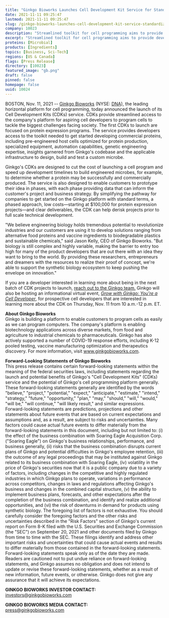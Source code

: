 ```yaml
---
title: "Ginkgo Bioworks Launches Cell Development Kit Service for Standardized, Low-Cost Entry to its Cell Programming Platform"
date: 2021-11-11 09:25:47
lastmod: 2021-11-11 09:25:47
slug: /ginkgo-bioworks-launches-cell-development-kit-service-standardized-low-cost-entry-its-cell
company: 10023
description: "Streamlined toolkit for cell programming aims to provide developers with the platform, tools and expertise needed to launch protein production projects"
excerpt: "Streamlined toolkit for cell programming aims to provide developers with the platform, tools and expertise needed to launch protein production projects"
proteins: [Microbial]
products: [Ingredients]
topics: [Business, Sci-Tech]
regions: [US & Canada]
flags: [Press Release]
directory: [10023]
featured_image: "gb.png"
draft: false
pinned: false
homepage: false
uuid: 10024
---
```

<p>BOSTON, Nov. 11, 2021 -- <a href="https://c212.net/c/link/?t=0&l=en&o=3355864-1&h=3149470297&u=https%3A%2F%2Fwww.ginkgobioworks.com%2F&a=Ginkgo+Bioworks">Ginkgo Bioworks</a> (NYSE: <a href="https://www.prnewswire.com/news-releases/ginkgo-bioworks-launches-cell-development-kit-service-for-standardized-low-cost-entry-to-its-cell-programming-platform-301421988.html#financial-modal">DNA</a>), the leading horizontal platform for cell programming, today announced the launch of its Cell Development Kits (CDKs) service. CDKs provide streamlined access to the company's platform for aspiring cell developers to program cells to tackle the biggest challenges facing society. The first CDKs to launch are focused on protein expression programs. The service provides developers access to the toolkit needed to get started developing commercial proteins, including pre-engineered host cells optimized for protein production, specialized equipment, automation capabilities, genetic engineering expertise, insights garnered from Ginkgo's codebase and the applicable infrastructure to design, build and test a custom microbe.</p>
<p>Ginkgo's CDKs are designed to cut the cost of launching a cell program and speed up development timelines to build engineered microbes, for example, to determine whether a protein may be successfully and commercially produced. The service is also designed to enable customers to prototype their idea in phases, with each phase providing data that can inform the customer's project and business strategy. By simplifying the pathway for companies to get started on the Ginkgo platform with standard terms, a phased approach, low costs—starting at $100,000 for protein expression projects—and clear deliverables, the CDK can help derisk projects prior to full scale technical development.</p>
<p>"We believe engineering biology holds tremendous potential to revolutionize industries and our customers are using it to develop solutions ranging from alternative food proteins and vaccine ingredients to biodegradable plastics and sustainable chemicals," said Jason Kelly, CEO of Ginkgo Bioworks. "But biology is still complex and highly variable, making the barrier to entry too high for many of the product developers that are out there with an idea they want to bring to the world. By providing these researchers, entrepreneurs and dreamers with the resources to realize their proof of concept, we're able to support the synthetic biology ecosystem to keep pushing the envelope on innovation."</p>
<p>If you are a developer interested in learning more about being in the next batch of CDK projects to launch, <u><a href="https://c212.net/c/link/?t=0&l=en&o=3355864-1&h=2550904533&u=https%3A%2F%2Fwww.google.com%2Furl%3Fq%3Dhttps%3A%2F%2Fwww.ginkgobioworks.com%2Fgrow%2F%26sa%3DD%26source%3Ddocs%26ust%3D1636595123705000%26usg%3DAOvVaw0D9evr-QZt5GWggSAgNtvq&a=reach+out+to">reach out to</a><a href="https://c212.net/c/link/?t=0&l=en&o=3355864-1&h=2193227682&u=https%3A%2F%2Fwww.ginkgobioworks.com%2Fgrow%2F&a=%C2%A0the+Ginkgo+team."> the Ginkgo team.</a></u> Ginkgo will also be hosting an informational virtual event, <em><u><a href="https://c212.net/c/link/?t=0&l=en&o=3355864-1&h=2094040497&u=https%3A%2F%2Fhopin.com%2Fevents%2Fgrow-with-ginkgo-you-re-a-developer%2Fregistration%3Fcode%3DHLNFUAbfppmbvsei9dPlseBCMC&a=Grow+with+Ginkgo%3A+You%27re+a+Cell+Developer">Grow with Ginkgo: You're a Cell Developer</a></u></em>, for prospective cell developers that are interested in learning more about the CDK on Thursday, Nov. 11 from 10 a.m.-12 p.m. ET.</p>
<p><strong>About Ginkgo Bioworks</strong><br />
Ginkgo is building a platform to enable customers to program cells as easily as we can program computers. The company's platform is enabling biotechnology applications across diverse markets, from food and agriculture to industrial chemicals to pharmaceuticals. Ginkgo has also actively supported a number of COVID-19 response efforts, including K-12 pooled testing, vaccine manufacturing optimization and therapeutics discovery. For more information, visit <a href="https://c212.net/c/link/?t=0&l=en&o=3355864-1&h=2462107296&u=http%3A%2F%2Fwww.ginkgobioworks.com%2F&a=www.ginkgobioworks.com">www.ginkgobioworks.com</a>.</p>
<p><strong>Forward-Looking Statements of Ginkgo Bioworks </strong><br />
This press release contains certain forward-looking statements within the meaning of the federal securities laws, including statements regarding the launch and potential benefits of Ginkgo's "Cell Development Kits" (CDKs) service and the potential of Ginkgo's cell programming platform generally. These forward-looking statements generally are identified by the words "believe," "project," "potential," "expect," "anticipate," "estimate," "intend," "strategy," "future," "opportunity," "plan," "may," "should," "will," "would," "will be," "will continue," "will likely result," and similar expressions. Forward-looking statements are predictions, projections and other statements about future events that are based on current expectations and assumptions and, as a result, are subject to risks and uncertainties. Many factors could cause actual future events to differ materially from the forward-looking statements in this document, including but not limited to: (i) the effect of the business combination with Soaring Eagle Acquisition Corp. ("Soaring Eagle") on Ginkgo's business relationships, performance, and business generally, (ii) risks that the business combination disrupts current plans of Ginkgo and potential difficulties in Ginkgo's employee retention, (iii) the outcome of any legal proceedings that may be instituted against Ginkgo related to its business combination with Soaring Eagle, (iv) volatility in the price of Ginkgo's securities now that it is a public company due to a variety of factors, including changes in the competitive and highly regulated industries in which Ginkgo plans to operate, variations in performance across competitors, changes in laws and regulations affecting Ginkgo's business and changes in the combined capital structure, (v) the ability to implement business plans, forecasts, and other expectations after the completion of the business combination, and identify and realize additional opportunities, and (vi) the risk of downturns in demand for products using synthetic biology. The foregoing list of factors is not exhaustive. You should carefully consider the foregoing factors and the other risks and uncertainties described in the "Risk Factors" section of Ginkgo's current report on Form 8-K filed with the U.S. Securities and Exchange Commission (the "SEC") on September 20, 2021 and other documents filed by Ginkgo from time to time with the SEC. These filings identify and address other important risks and uncertainties that could cause actual events and results to differ materially from those contained in the forward-looking statements. Forward-looking statements speak only as of the date they are made. Readers are cautioned not to put undue reliance on forward-looking statements, and Ginkgo assumes no obligation and does not intend to update or revise these forward-looking statements, whether as a result of new information, future events, or otherwise. Ginkgo does not give any assurance that it will achieve its expectations.</p>
<p><strong>GINKGO BIOWORKS INVESTOR CONTACT:</strong><br />
<a href="mailto:investors@ginkgobioworks.com">investors@ginkgobioworks.com</a>  </p>
<p><strong>GINKGO BIOWORKS MEDIA CONTACT:</strong><br />
<a href="mailto:press@ginkgobioworks.com">press@ginkgobioworks.com</a></p>
